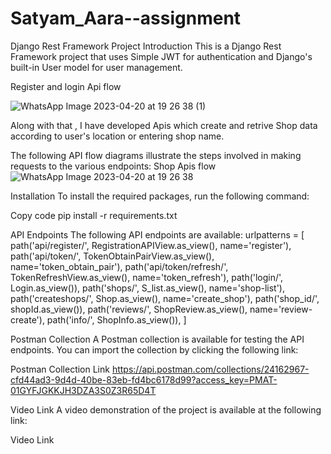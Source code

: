 # Satyam_Aara--assignment
Django Rest Framework Project
Introduction
This is a Django Rest Framework project that uses Simple JWT for authentication and Django's built-in User model for user management.


Register and login Api flow


![WhatsApp Image 2023-04-20 at 19 26 38 (1)](https://user-images.githubusercontent.com/103446420/233403316-a8061bc3-bab2-4a87-86cd-84bdbc7ed083.jpeg)


Along with that , I have developed Apis which create and retrive  Shop data according to user's location or entering shop name.

The following API flow diagrams illustrate the steps involved in making requests to the various endpoints:
Shop Apis flow
![WhatsApp Image 2023-04-20 at 19 26 38](https://user-images.githubusercontent.com/103446420/233403388-ff07bb7a-0770-4586-bfe4-f6a6fc2bdf40.jpeg)

Installation
To install the required packages, run the following command:

Copy code
pip install -r requirements.txt



API Endpoints
The following API endpoints are available:
urlpatterns = [
    path('api/register/', RegistrationAPIView.as_view(), name='register'),
    path('api/token/', TokenObtainPairView.as_view(), name='token_obtain_pair'),
    path('api/token/refresh/', TokenRefreshView.as_view(), name='token_refresh'),
    path('login/', Login.as_view()),
    path('shops/', S_list.as_view(), name='shop-list'),
    path('createshops/', Shop.as_view(), name='create_shop'),
    path('shop_id/', shopId.as_view()),
    path('reviews/', ShopReview.as_view(), name='review-create'),
    path('info/', ShopInfo.as_view()),
]


Postman Collection
A Postman collection is available for testing the API endpoints. You can import the collection by clicking the following link:

Postman Collection Link
https://api.postman.com/collections/24162967-cfd44ad3-9d4d-40be-83eb-fd4bc6178d99?access_key=PMAT-01GYFJGKKJH3DZA3S0Z3R65D4T


Video Link
A video demonstration of the project is available at the following link:

Video Link
